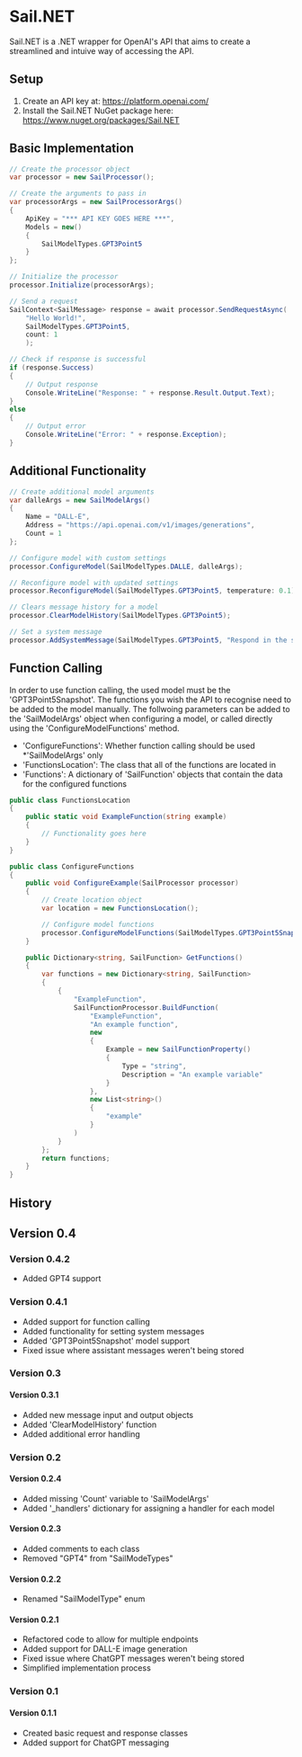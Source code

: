 ﻿# Sail.NET
Sail.NET is a .NET wrapper for OpenAI's API that aims to create a streamlined and intuive way of accessing the API.
## Setup
1. Create an API key at: https://platform.openai.com/
2. Install the Sail.NET NuGet package here: https://www.nuget.org/packages/Sail.NET
## Basic Implementation
```C#
// Create the processor object
var processor = new SailProcessor();

// Create the arguments to pass in
var processorArgs = new SailProcessorArgs()
{
    ApiKey = "*** API KEY GOES HERE ***",
    Models = new()
    {
        SailModelTypes.GPT3Point5
    }
};

// Initialize the processor
processor.Initialize(processorArgs);

// Send a request
SailContext<SailMessage> response = await processor.SendRequestAsync(
    "Hello World!",
    SailModelTypes.GPT3Point5,
    count: 1
    );

// Check if response is successful
if (response.Success)
{
    // Output response
    Console.WriteLine("Response: " + response.Result.Output.Text);
}
else
{
    // Output error
    Console.WriteLine("Error: " + response.Exception);
}
```
## Additional Functionality
```C#
// Create additional model arguments
var dalleArgs = new SailModelArgs()
{
    Name = "DALL-E",
    Address = "https://api.openai.com/v1/images/generations",
    Count = 1
};

// Configure model with custom settings
processor.ConfigureModel(SailModelTypes.DALLE, dalleArgs);

// Reconfigure model with updated settings
processor.ReconfigureModel(SailModelTypes.GPT3Point5, temperature: 0.1);

// Clears message history for a model
processor.ClearModelHistory(SailModelTypes.GPT3Point5);

// Set a system message
processor.AddSystemMessage(SailModelTypes.GPT3Point5, "Respond in the style of Yoda");
```
## Function Calling
In order to use function calling, the used model must be the 'GPT3Point5Snapshot'. The functions you wish the API to recognise need to be added to the model manually. The follwoing parameters can be added to the 'SailModelArgs' object when configuring a model, or called directly using the 'ConfigureModelFunctions' method.
- 'ConfigureFunctions': Whether function calling should be used *'SailModelArgs' only
- 'FunctionsLocation': The class that all of the functions are located in
- 'Functions': A dictionary of 'SailFunction' objects that contain the data for the configured functions
```C#
public class FunctionsLocation
{
    public static void ExampleFunction(string example)
    {
        // Functionality goes here
    }
}

public class ConfigureFunctions
{
    public void ConfigureExample(SailProcessor processor)
    {
        // Create location object
        var location = new FunctionsLocation();

        // Configure model functions
        processor.ConfigureModelFunctions(SailModelTypes.GPT3Point5Snapshot, location.GetType(), GetFunctions());
    }

    public Dictionary<string, SailFunction> GetFunctions()
    {
        var functions = new Dictionary<string, SailFunction>
        {
            {
                "ExampleFunction",
                SailFunctionProcessor.BuildFunction(
                    "ExampleFunction",
                    "An example function",
                    new
                    {
                        Example = new SailFunctionProperty()
                        {
                            Type = "string",
                            Description = "An example variable"
                        }
                    },
                    new List<string>()
                    {    
                        "example"
                    }
                )
            }
        };
        return functions;
    }
}
```
## History
## Version 0.4
### Version 0.4.2
- Added GPT4 support
### Version 0.4.1
- Added support for function calling
- Added functionality for setting system messages
- Added 'GPT3Point5Snapshot' model support
- Fixed issue where assistant messages weren't being stored  
### Version 0.3
#### Version 0.3.1
- Added new message input and output objects
- Added 'ClearModelHistory' function
- Added additional error handling
### Version 0.2
#### Version 0.2.4
- Added missing 'Count' variable to 'SailModelArgs'
- Added '_handlers' dictionary for assigning a handler for each model
#### Version 0.2.3
- Added comments to each class
- Removed "GPT4" from "SailModeTypes"
#### Version 0.2.2
- Renamed "SailModelType" enum
#### Version 0.2.1
- Refactored code to allow for multiple endpoints
- Added support for DALL-E image generation
- Fixed issue where ChatGPT messages weren't being stored
- Simplified implementation process
### Version 0.1
#### Version 0.1.1
- Created basic request and response classes
- Added support for ChatGPT messaging

